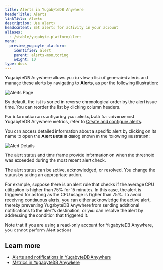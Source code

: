 ```yaml
---
title: Alerts in YugabyteDB Anywhere
headerTitle: Alerts
linkTitle: Alerts
description: Use alerts
headcontent: Set alerts for activity in your account
aliases:
  - /stable/yugabyte-platform/alert
menu:
  preview_yugabyte-platform:
    identifier: alert
    parent: alerts-monitoring
    weight: 10
type: docs
---
```


YugabyteDB Anywhere allows you to view a list of generated alerts and manage these alerts by navigating to **Alerts**, as per the following illustration:

![Alerts Page](/images/yp/alerts-monitoring/alerts-view1.png)

By default, the list is sorted in reverse chronological order by the alert issue time. You can reorder the list by clicking column headers.

For information on configuring your alerts, both for universe and YugabyteDB Anywhere metrics, refer to [Create and configure alerts](../set-up-alerts-health-check/).

You can access detailed information about a specific alert by clicking on its name to open the **Alert Details** dialog shown in the following illustration:

![Alert Details](/images/yp/alerts-monitoring/alerts-view2.png)

The alert status and time frame provide information on when the threshold was exceeded during the most recent alert check.

The alert status can be active, acknowledged, or resolved. You change the status by taking an appropriate action.

For example, suppose there is an alert rule that checks if the average CPU utilization is higher than 75% for 15 minutes. In this case, the alert is triggered for as long as the CPU usage is higher than 75%. To avoid receiving continuous alerts, you can either acknowledge the active alert, thereby preventing YugabyteDB Anywhere from sending additional notifications to the alert's destination, or you can resolve the alert by addressing the condition that triggered it.

Note that if you are using a read-only account for YugabyteDB Anywhere, you cannot perform Alert actions.

## Learn more

- [Alerts and notifications in YugabyteDB Anywhere](https://www.yugabyte.com/blog/yugabytedb-2-8-alerts-and-notifications/)
- [Metrics in YugabyteDB Anywhere](../anywhere-metrics/)
